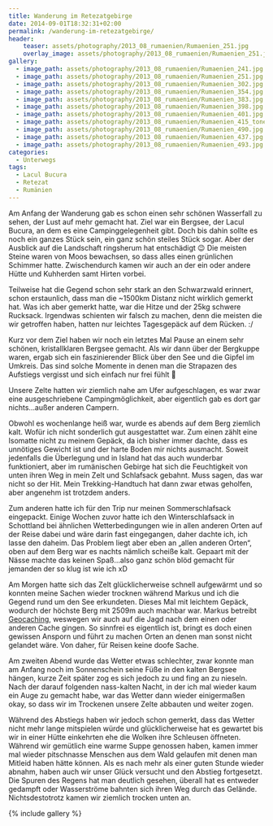 ```yaml
---
title: Wanderung im Retezatgebirge
date: 2014-09-01T18:32:31+02:00
permalink: /wanderung-im-retezatgebirge/
header:
    teaser: assets/photography/2013_08_rumaenien/Rumaenien_251.jpg
    overlay_image: assets/photography/2013_08_rumaenien/Rumaenien_251.jpg
gallery:
  - image_path: assets/photography/2013_08_rumaenien/Rumaenien_241.jpg
  - image_path: assets/photography/2013_08_rumaenien/Rumaenien_251.jpg
  - image_path: assets/photography/2013_08_rumaenien/Rumaenien_302.jpg
  - image_path: assets/photography/2013_08_rumaenien/Rumaenien_354.jpg
  - image_path: assets/photography/2013_08_rumaenien/Rumaenien_383.jpg
  - image_path: assets/photography/2013_08_rumaenien/Rumaenien_398.jpg
  - image_path: assets/photography/2013_08_rumaenien/Rumaenien_401.jpg
  - image_path: assets/photography/2013_08_rumaenien/Rumaenien_415_tonemapped.jpg
  - image_path: assets/photography/2013_08_rumaenien/Rumaenien_490.jpg
  - image_path: assets/photography/2013_08_rumaenien/Rumaenien_437.jpg
  - image_path: assets/photography/2013_08_rumaenien/Rumaenien_493.jpg
categories:
  - Unterwegs
tags:
  - Lacul Bucura
  - Retezat
  - Rumänien
---
```


Am Anfang der Wanderung gab es schon einen sehr schönen Wasserfall zu sehen, der Lust auf mehr gemacht hat. 
Ziel war ein Bergsee, der Lacul Bucura, an dem es eine Campinggelegenheit gibt. Doch bis dahin sollte es noch ein ganzes Stück sein, 
ein ganz schön steiles Stück sogar. Aber der Ausblick auf die Landschaft ringsherum hat entschädigt 😉 
Die meisten Steine waren von Moos bewachsen, so dass alles einen grünlichen Schimmer hatte. 
Zwischendurch kamen wir auch an der ein oder andere Hütte und Kuhherden samt Hirten vorbei.

Teilweise hat die Gegend schon sehr stark an den Schwarzwald erinnert, schon erstaunlich, dass man die ~1500km Distanz nicht wirklich gemerkt hat. 
Was ich aber gemerkt hatte, war die Hitze und der 25kg schwere Rucksack. Irgendwas schienten wir falsch zu machen, 
denn die meisten die wir getroffen haben, hatten nur leichtes Tagesgepäck auf dem Rücken. :/

Kurz vor dem Ziel haben wir noch ein letztes Mal Pause an einem sehr schönen, kristallklaren Bergsee gemacht. 
Als wir dann über der Bergkuppe waren, ergab sich ein faszinierender Blick über den See und die Gipfel im Umkreis. 
Das sind solche Momente in denen man die Strapazen des Aufstiegs vergisst und sich einfach nur frei fühlt 🙂

Unsere Zelte hatten wir ziemlich nahe am Ufer aufgeschlagen, es war zwar eine ausgeschriebene Campingmöglichkeit, 
aber eigentlich gab es dort gar nichts…außer anderen Campern.

Obwohl es wochenlange heiß war, wurde es abends auf dem Berg ziemlich kalt. Wofür ich nicht sonderlich gut ausgestattet war. 
Zum einen zählt eine Isomatte nicht zu meinem Gepäck, da ich bisher immer dachte, 
dass es unnötiges Gewicht ist und der harte Boden mir nichts ausmacht. 
Soweit jedenfalls die Überlegung und in Island hat das auch wunderbar funktioniert, 
aber im rumänischen Gebirge hat sich die Feuchtigkeit von unten ihren Weg in mein Zelt und Schlafsack gebahnt. 
Muss sagen, das war nicht so der Hit. Mein Trekking-Handtuch hat dann zwar etwas geholfen, aber angenehm ist trotzdem anders.

Zum anderen hatte ich für den Trip nur meinen Sommerschlafsack eingepackt. 
Einige Wochen zuvor hatte ich den Winterschlafsack in Schottland bei ähnlichen Wetterbedingungen wie in allen 
anderen Orten auf der Reise dabei und wäre darin fast eingegangen, daher dachte ich, ich lasse den daheim. 
Das Problem liegt aber eben an „allen anderen Orten“, oben auf dem Berg war es nachts nämlich scheiße kalt. 
Gepaart mit der Nässe machte das keinen Spaß…also ganz schön blöd gemacht für jemanden der so klug ist wie ich xD

Am Morgen hatte sich das Zelt glücklicherweise schnell aufgewärmt und so konnten meine Sachen wieder trocknen 
während Markus und ich die Gegend rund um den See erkundeten. Dieses Mal mit leichtem Gepäck, 
wodurch der höchste Berg mit 2509m auch machbar war. Markus betreibt [Geocaching](https://de.wikipedia.org/wiki/Geocaching),
weswegen wir auch auf die Jagd nach dem einen oder anderen Cache gingen. So sinnfrei es eigentlich ist, 
bringt es doch einen gewissen Ansporn und führt zu machen Orten an denen man sonst nicht gelandet wäre. 
Von daher, für Reisen keine doofe Sache.

Am zweiten Abend wurde das Wetter etwas schlechter, zwar konnte man am Anfang noch im Sonnenschein seine Füße in den kalten Bergsee hängen, 
kurze Zeit später zog es sich jedoch zu und fing an zu nieseln. Nach der darauf folgenden nass-kalten Nacht, 
in der ich mal wieder kaum ein Auge zu gemacht habe, war das Wetter dann wieder einigermaßen okay, 
so dass wir im Trockenen unsere Zelte abbauten und weiter zogen.

Während des Abstiegs haben wir jedoch schon gemerkt, dass das Wetter nicht mehr lange mitspielen würde und 
glücklicherweise hat es gewartet bis wir in einer Hütte einkehrten ehe die Wolken ihre Schleusen öffneten. 
Während wir gemütlich eine warme Suppe genossen haben, kamen immer mal wieder pitschnasse Menschen aus dem Wald 
gelaufen mit denen man Mitleid haben hätte können. Als es nach mehr als einer guten Stunde wieder abnahm, 
haben auch wir unser Glück versucht und den Abstieg fortgesetzt. Die Spuren des Regens hat man deutlich gesehen, 
überall hat es entweder gedampft oder Wasserströme bahnten sich ihren Weg durch das Gelände. 
Nichtsdestotrotz kamen wir ziemlich trocken unten an.

{% include gallery %}